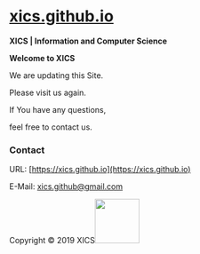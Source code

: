 <link rel="shortcut icon" href="https://xics.github.io/XICS favicon.ico">

# [xics.github.io](https://xics.github.io/)
**XICS | Information and Computer Science**

**Welcome to XICS**

We are updating this Site.

Please visit us again.

If You have any questions,

feel free to contact us.

### Contact
URL: [https://xics.github.io](https://xics.github.io)

E-Mail: <xics.github@gmail.com>

Copyright © 2019 XICS<img src="http://xics.github.io/XICS.png" width="80" />
